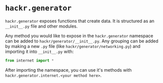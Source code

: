 # `hackr.generator`

`hackr.generator` exposes functions that create data. It is structured as an `__init__.py` file and other modules.

Any method you would like to expose in the `hackr.generator` namespace can be added to `hackr/generator/__init__.py`. Any grouping can be added by making a new `.py` file (like `hackr/generator/networking.py`) and importing it into `__init__.py` with:

```python
from internet import *
```

After importing the namespace, you can use it's methods with `hackr.generator.internet.<your method here>`.
